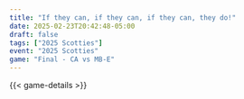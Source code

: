 ```yaml
---
title: "If they can, if they can, if they can, they do!"
date: 2025-02-23T20:42:48-05:00
draft: false
tags: ["2025 Scotties"]
event: "2025 Scotties"
game: "Final - CA vs MB-E"
---
```

{{< game-details >}}
<!--more-->

